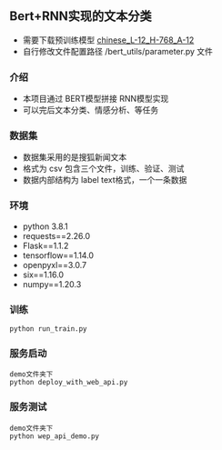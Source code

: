 ## Bert+RNN实现的文本分类
+ 需要下载预训练模型  [chinese_L-12_H-768_A-12](https://storage.googleapis.com/bert_models/2018_11_03/chinese_L-12_H-768_A-12.zip)
+ 自行修改文件配置路径 /bert_utils/parameter.py  文件
### 介绍
+ 本项目通过 BERT模型拼接 RNN模型实现
+ 可以完后文本分类、情感分析、等任务

### 数据集
+ 数据集采用的是搜狐新闻文本
+ 格式为 csv  包含三个文件，训练、验证、测试
+ 数据内部结构为 label text格式，一个一条数据
  

### 环境

+ python 3.8.1
+ requests==2.26.0
+ Flask==1.1.2
+ tensorflow==1.14.0
+ openpyxl==3.0.7
+ six==1.16.0
+ numpy==1.20.3

### 训练
    python run_train.py
### 服务启动
    demo文件夹下
    python deploy_with_web_api.py
### 服务测试
    demo文件夹下
    python wep_api_demo.py
